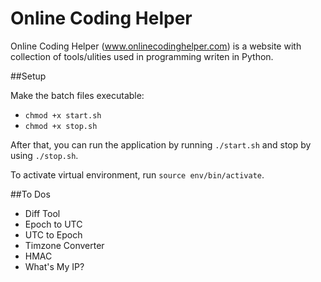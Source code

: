 # Online Coding Helper

Online Coding Helper (www.onlinecodinghelper.com) is a website with collection of tools/ulities used in programming writen in Python.

##Setup

Make the batch files executable:

- `chmod +x start.sh`
- `chmod +x stop.sh`

After that, you can run the application by running `./start.sh` and stop by using `./stop.sh`.

To activate virtual environment, run `source env/bin/activate`.

##To Dos

- Diff Tool
- Epoch to UTC
- UTC to Epoch
- Timzone Converter
- HMAC
- What's My IP?
